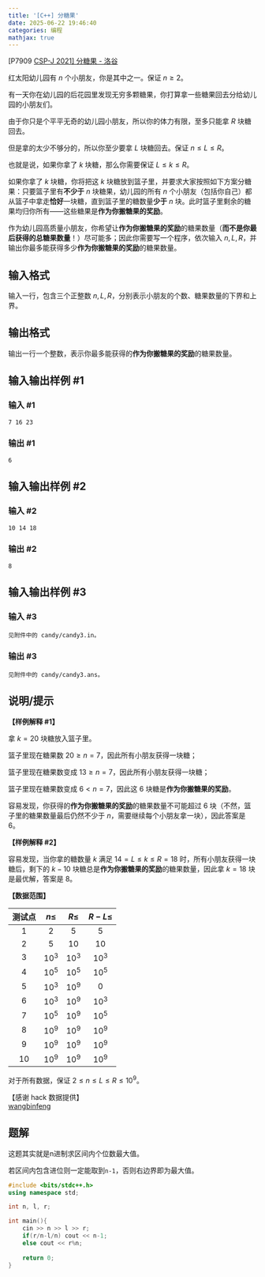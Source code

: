 ```yaml
---
title: '[C++] 分糖果'
date: 2025-06-22 19:46:40
categories: 编程
mathjax: true
---
```


[P7909 [CSP-J 2021\] 分糖果 - 洛谷](https://www.luogu.com.cn/problem/P7909)

红太阳幼儿园有 $n$ 个小朋友，你是其中之一。保证 $n \ge 2$。

有一天你在幼儿园的后花园里发现无穷多颗糖果，你打算拿一些糖果回去分给幼儿园的小朋友们。

由于你只是个平平无奇的幼儿园小朋友，所以你的体力有限，至多只能拿 $R$ 块糖回去。

但是拿的太少不够分的，所以你至少要拿 $L$ 块糖回去。保证 $n \le L \le R$。

也就是说，如果你拿了 $k$ 块糖，那么你需要保证 $L \le k \le R$。

如果你拿了 $k$ 块糖，你将把这 $k$ 块糖放到篮子里，并要求大家按照如下方案分糖果：只要篮子里有**不少于** $n$ 块糖果，幼儿园的所有 $n$ 个小朋友（包括你自己）都从篮子中拿走**恰好**一块糖，直到篮子里的糖数量**少于** $n$ 块。此时篮子里剩余的糖果均归你所有——这些糖果是**作为你搬糖果的奖励**。

作为幼儿园高质量小朋友，你希望让**作为你搬糖果的奖励**的糖果数量（**而不是你最后获得的总糖果数量**！）尽可能多；因此你需要写一个程序，依次输入 $n, L, R$，并输出你最多能获得多少**作为你搬糖果的奖励**的糖果数量。

<!--More-->

## 输入格式

输入一行，包含三个正整数 $n, L, R$，分别表示小朋友的个数、糖果数量的下界和上界。

## 输出格式

输出一行一个整数，表示你最多能获得的**作为你搬糖果的奖励**的糖果数量。

## 输入输出样例 #1

### 输入 #1

```
7 16 23
```

### 输出 #1

```
6
```

## 输入输出样例 #2

### 输入 #2

```
10 14 18
```

### 输出 #2

```
8
```

## 输入输出样例 #3

### 输入 #3

```
见附件中的 candy/candy3.in。
```

### 输出 #3

```
见附件中的 candy/candy3.ans。
```

## 说明/提示

**【样例解释 #1】**

拿 $k = 20$ 块糖放入篮子里。

篮子里现在糖果数 $20 \ge n = 7$，因此所有小朋友获得一块糖；

篮子里现在糖果数变成 $13 \ge n = 7$，因此所有小朋友获得一块糖；

篮子里现在糖果数变成 $6 < n = 7$，因此这 $6$ 块糖是**作为你搬糖果的奖励**。

容易发现，你获得的**作为你搬糖果的奖励**的糖果数量不可能超过 $6$ 块（不然，篮子里的糖果数量最后仍然不少于 $n$，需要继续每个小朋友拿一块），因此答案是 $6$。

**【样例解释 #2】**

容易发现，当你拿的糖数量 $k$ 满足 $14 = L \le k \le R = 18$ 时，所有小朋友获得一块糖后，剩下的 $k - 10$ 块糖总是**作为你搬糖果的奖励**的糖果数量，因此拿 $k = 18$ 块是最优解，答案是 $8$。

**【数据范围】**

| 测试点 | $n \le$  | $R \le$  | $R - L \le$ |
| :----: | :------: | :------: | :---------: |
|  $1$   |   $2$    |   $5$    |     $5$     |
|  $2$   |   $5$    |   $10$   |    $10$     |
|  $3$   | ${10}^3$ | ${10}^3$ |  ${10}^3$   |
|  $4$   | ${10}^5$ | ${10}^5$ |  ${10}^5$   |
|  $5$   | ${10}^3$ | ${10}^9$ |     $0$     |
|  $6$   | ${10}^3$ | ${10}^9$ |  ${10}^3$   |
|  $7$   | ${10}^5$ | ${10}^9$ |  ${10}^5$   |
|  $8$   | ${10}^9$ | ${10}^9$ |  ${10}^9$   |
|  $9$   | ${10}^9$ | ${10}^9$ |  ${10}^9$   |
|  $10$  | ${10}^9$ | ${10}^9$ |  ${10}^9$   |

对于所有数据，保证 $2 \le n \le L \le R \le {10}^9$。

【感谢 hack 数据提供】  
[wangbinfeng](/user/387009)

## 题解

这题其实就是n进制求区间内个位数最大值。

若区间内包含进位则一定能取到`n-1`，否则右边界即为最大值。

```cpp
#include <bits/stdc++.h>
using namespace std;

int n, l, r;

int main(){
	cin >> n >> l >> r;
	if(r/n-l/n) cout << n-1;
	else cout << r%n;
	
	return 0;
}
```

